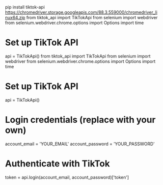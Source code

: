 pip install tiktok-api
https://chromedriver.storage.googleapis.com/88.3.559000/chromedriver_linux64.zip
from tiktok_api import TikTokApi
from selenium import webdriver
from selenium.webdriver.chrome.options import Options
import time

# Set up TikTok API
api = TikTokApi()
from tiktok_api import TikTokApi
from selenium import webdriver
from selenium.webdriver.chrome.options import Options
import time

# Set up TikTok API
api = TikTokApi()
# Login credentials (replace with your own)
account_email = 'YOUR_EMAIL'
account_password = 'YOUR_PASSWORD'

# Authenticate with TikTok
token = api.login(account_email, account_password)['token']
